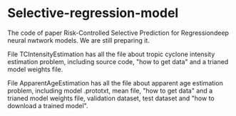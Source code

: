 # Selective-regression-model
The code of paper Risk-Controlled Selective Prediction for Regressiondeep neural nwtwork models.
We are still preparing it.

File TCIntensityEstimation has all the file about tropic cyclone intensity estimation problem, including source code, "how to get data" and a trianed model weights file.

File ApparentAgeEstimation has all the file about apparent age estimation problem, including  model .prototxt, mean file, "how to get data" and a trianed model weights file, validation dataset, test dataset and "how to download a trained model".